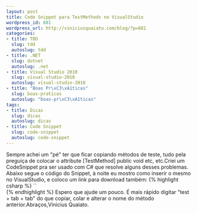 ```yaml
--- 
layout: post
title: Code Snippet para TestMethods no VisualStudio
wordpress_id: 681
wordpress_url: http://viniciusquaiato.com/blog/?p=681
categories: 
- title: TDD
  slug: tdd
  autoslug: tdd
- title: .NET
  slug: dotnet
  autoslug: .net
- title: Visual Studio 2010
  slug: visual-studio-2010
  autoslug: visual-studio-2010
- title: "Boas Pr\xC3\xA1ticas"
  slug: boas-praticas
  autoslug: "boas-pr\xC3\xA1ticas"
tags: 
- title: Dicas
  slug: dicas
  autoslug: dicas
- title: Code Snippet
  slug: code-snippet
  autoslug: code-snippet
---
```

Sempre achei um "pé" ter que ficar copiando métodos de teste, tudo pela preguiça de colocar o attribute [TestMethod] public void etc, etc.Criei um CodeSnippet pra ser usado com C# que resolve alguns desses problemas. Abaixo segue o código do Snippet, à noite eu mostro como inserir o mesmo no VisualStudio, e coloco um link para download também:
{% highlight csharp %}
     ``      
{% endhighlight %}
Espero que ajude um pouco. É mais rápido digitar "test + tab + tab" do que copiar, colar e alterar o nome do método anterior.Abraços,Vinicius Quaiato.
